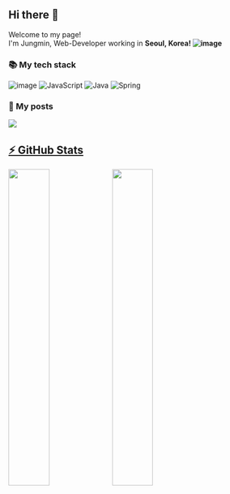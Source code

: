 <h2>Hi there 👋</h2>


Welcome to my page!<br>
I'm Jungmin,  Web-Developer working in <b>Seoul, Korea! ![image](https://user-images.githubusercontent.com/74536458/168716343-ac92a3e8-b5c6-47a0-b3c1-e7db424be363.png)</b>

<h3>📚 My tech stack</h3>

![image](https://user-images.githubusercontent.com/74536458/168718378-3297e3be-a162-467f-a2a7-b7b4698a6790.png)
![JavaScript](https://user-images.githubusercontent.com/74536458/168718283-35b12714-4ff9-441c-bbc1-280a34558587.png)
![Java](https://user-images.githubusercontent.com/74536458/168718333-f99e9361-0536-4679-9534-20fded0007ac.png)
![Spring](https://user-images.githubusercontent.com/74536458/168718349-24b64710-4635-48e0-9aff-0b06127777be.png)

<h3>💬 My posts</h3>
<a href="https://velog.io/@kimjungmin96"><b><img src="https://img.shields.io/badge/Velog-007396?style=flat-square&logo=Velog&logoColor=white" />
  
## ⚡ GitHub Stats
<img src="https://github-readme-stats.vercel.app/api?username=jungmin-Dev&count_private=true&theme=radical" align="left" style="width: 40%" />
<img src="https://github-readme-stats.vercel.app/api/top-langs/?username=jungmin-Dev&layout=compact&theme=radical&langs_count=4" align="left" style="width: 40%" />
